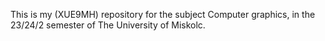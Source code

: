 This is my (XUE9MH) repository for the subject Computer graphics, in the 23/24/2 semester of The University of Miskolc.

